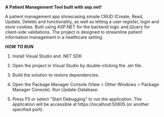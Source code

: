 **A Patient Management Tool built with asp.net!**

A patient management app showcasing simple CRUD (Create, Read, Update, Delete) and functionality, as well as letting a user register, login and store cookies. Built using ASP.NET for the backend logic and jQuery for client-side validations. The project is designed to streamline patient information management in a healthcare setting.

***HOW TO RUN***

1. Install Visual Studio and .NET SDK

2. Open the project in Visual Studio by double-clicking the .sln file.

3. Build the solution to restore dependencies.

4. Open the Package Manager Console (View > Other Windows > Package Manager Console). Run Update-Database.

5. Press F5 or select "Start Debugging" to run the application. The application will be accessible at https://localhost:50805 (or another specified port).
